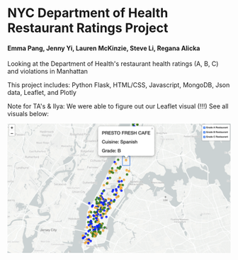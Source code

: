 # NYC Department of Health Restaurant Ratings Project
#### Emma Pang, Jenny Yi, Lauren McKinzie, Steve Li, Regana Alicka

Looking at the Department of Health's restaurant health ratings (A, B, C) and violations in Manhattan

This project includes:
Python Flask, HTML/CSS, Javascript, MongoDB, Json data, Leaflet, and Plotly

Note for TA's & Ilya:
We were able to figure out our Leaflet visual (!!!) See all visuals below:

![map](mapimg.png)
